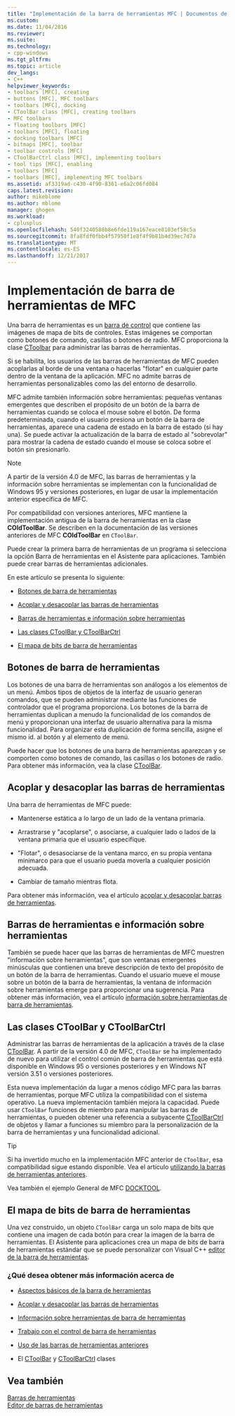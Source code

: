 ```yaml
---
title: "Implementación de la barra de herramientas MFC | Documentos de Microsoft"
ms.custom: 
ms.date: 11/04/2016
ms.reviewer: 
ms.suite: 
ms.technology:
- cpp-windows
ms.tgt_pltfrm: 
ms.topic: article
dev_langs:
- C++
helpviewer_keywords:
- toolbars [MFC], creating
- buttons [MFC], MFC toolbars
- toolbars [MFC], docking
- CToolBar class [MFC], creating toolbars
- MFC toolbars
- floating toolbars [MFC]
- toolbars [MFC], floating
- docking toolbars [MFC]
- bitmaps [MFC], toolbar
- toolbar controls [MFC]
- CToolBarCtrl class [MFC], implementing toolbars
- tool tips [MFC], enabling
- toolbars [MFC]
- toolbars [MFC], implementing MFC toolbars
ms.assetid: af3319ad-c430-4f90-8361-e6a2c06fd084
caps.latest.revision: 
author: mikeblome
ms.author: mblome
manager: ghogen
ms.workload:
- cplusplus
ms.openlocfilehash: 540f3240588b8e6fde119a167eace8103ef58c5a
ms.sourcegitcommit: 8fa8fdf0fbb4f57950f1e8f4f9b81b4d39ec7d7a
ms.translationtype: MT
ms.contentlocale: es-ES
ms.lasthandoff: 12/21/2017
---
```

# <a name="mfc-toolbar-implementation"></a>Implementación de barra de herramientas de MFC
Una barra de herramientas es un [barra de control](../mfc/control-bars.md) que contiene las imágenes de mapa de bits de controles. Estas imágenes se comportan como botones de comando, casillas o botones de radio. MFC proporciona la clase [CToolbar](../mfc/reference/ctoolbar-class.md) para administrar las barras de herramientas.  
  
 Si se habilita, los usuarios de las barras de herramientas de MFC pueden acoplarlas al borde de una ventana o hacerlas "flotar" en cualquier parte dentro de la ventana de la aplicación. MFC no admite barras de herramientas personalizables como las del entorno de desarrollo.  
  
 MFC admite también información sobre herramientas: pequeñas ventanas emergentes que describen el propósito de un botón de la barra de herramientas cuando se coloca el mouse sobre el botón. De forma predeterminada, cuando el usuario presiona un botón de la barra de herramientas, aparece una cadena de estado en la barra de estado (si hay una). Se puede activar la actualización de la barra de estado al "sobrevolar" para mostrar la cadena de estado cuando el mouse se coloca sobre el botón sin presionarlo.  
  
> [!NOTE]
>  A partir de la versión 4.0 de MFC, las barras de herramientas y la información sobre herramientas se implementan con la funcionalidad de Windows 95 y versiones posteriores, en lugar de usar la implementación anterior específica de MFC.  
  
 Por compatibilidad con versiones anteriores, MFC mantiene la implementación antigua de la barra de herramientas en la clase **COldToolBar**. Se describen en la documentación de las versiones anteriores de MFC **COldToolBar** en `CToolBar`.  
  
 Puede crear la primera barra de herramientas de un programa si selecciona la opción Barra de herramientas en el Asistente para aplicaciones. También puede crear barras de herramientas adicionales.  
  
 En este artículo se presenta lo siguiente:  
  
-   [Botones de barra de herramientas](#_core_toolbar_buttons)  
  
-   [Acoplar y desacoplar las barras de herramientas](#_core_docking_and_floating_toolbars)  
  
-   [Barras de herramientas e información sobre herramientas](#_core_toolbars_and_tool_tips)  
  
-   [Las clases CToolBar y CToolBarCtrl](#_core_the_ctoolbar_and_ctoolbarctrl_classes)  
  
-   [El mapa de bits de barra de herramientas](#_core_the_toolbar_bitmap)  
  
##  <a name="_core_toolbar_buttons"></a>Botones de barra de herramientas  
 Los botones de una barra de herramientas son análogos a los elementos de un menú. Ambos tipos de objetos de la interfaz de usuario generan comandos, que se pueden administrar mediante las funciones de controlador que el programa proporciona. Los botones de la barra de herramientas duplican a menudo la funcionalidad de los comandos de menú y proporcionan una interfaz de usuario alternativa para la misma funcionalidad. Para organizar esta duplicación de forma sencilla, asigne el mismo id. al botón y al elemento de menú.  
  
 Puede hacer que los botones de una barra de herramientas aparezcan y se comporten como botones de comando, las casillas o los botones de radio. Para obtener más información, vea la clase [CToolBar](../mfc/reference/ctoolbar-class.md).  
  
##  <a name="_core_docking_and_floating_toolbars"></a>Acoplar y desacoplar las barras de herramientas  
 Una barra de herramientas de MFC puede:  
  
-   Mantenerse estática a lo largo de un lado de la ventana primaria.  
  
-   Arrastrarse y "acoplarse", o asociarse, a cualquier lado o lados de la ventana primaria que el usuario especifique.  
  
-   "Flotar", o desasociarse de la ventana marco, en su propia ventana minimarco para que el usuario pueda moverla a cualquier posición adecuada.  
  
-   Cambiar de tamaño mientras flota.  
  
 Para obtener más información, vea el artículo [acoplar y desacoplar barras de herramientas](../mfc/docking-and-floating-toolbars.md).  
  
##  <a name="_core_toolbars_and_tool_tips"></a>Barras de herramientas e información sobre herramientas  
 También se puede hacer que las barras de herramientas de MFC muestren "información sobre herramientas", que son ventanas emergentes minúsculas que contienen una breve descripción de texto del propósito de un botón de la barra de herramientas. Cuando el usuario mueve el mouse sobre un botón de la barra de herramientas, la ventana de información sobre herramientas emerge para proporcionar una sugerencia. Para obtener más información, vea el artículo [información sobre herramientas de barra de herramientas](../mfc/toolbar-tool-tips.md).  
  
##  <a name="_core_the_ctoolbar_and_ctoolbarctrl_classes"></a>Las clases CToolBar y CToolBarCtrl  
 Administrar las barras de herramientas de la aplicación a través de la clase [CToolBar](../mfc/reference/ctoolbar-class.md). A partir de la versión 4.0 de MFC, `CToolBar` se ha implementado de nuevo para utilizar el control común de barra de herramientas que está disponible en Windows 95 o versiones posteriores y en Windows NT versión 3.51 o versiones posteriores.  
  
 Esta nueva implementación da lugar a menos código MFC para las barras de herramientas, porque MFC utiliza la compatibilidad con el sistema operativo. La nueva implementación también mejora la capacidad. Puede usar `CToolBar` funciones de miembro para manipular las barras de herramientas, o pueden obtener una referencia a subyacente [CToolBarCtrl](../mfc/reference/ctoolbarctrl-class.md) de objetos y llamar a funciones su miembro para la personalización de la barra de herramientas y una funcionalidad adicional.  
  
> [!TIP]
>  Si ha invertido mucho en la implementación MFC anterior de `CToolBar`, esa compatibilidad sigue estando disponible. Vea el artículo [utilizando la barras de herramientas anteriores](../mfc/using-your-old-toolbars.md).  
  
 Vea también el ejemplo General de MFC [DOCKTOOL](../visual-cpp-samples.md).  
  
##  <a name="_core_the_toolbar_bitmap"></a>El mapa de bits de barra de herramientas  
 Una vez construido, un objeto `CToolBar` carga un solo mapa de bits que contiene una imagen de cada botón para crear la imagen de la barra de herramientas. El Asistente para aplicaciones crea un mapa de bits de barra de herramientas estándar que se puede personalizar con Visual C++ [editor de la barra de herramientas](../windows/toolbar-editor.md).  
  
### <a name="what-do-you-want-to-know-more-about"></a>¿Qué desea obtener más información acerca de  
  
-   [Aspectos básicos de la barra de herramientas](../mfc/toolbar-fundamentals.md)  
  
-   [Acoplar y desacoplar las barras de herramientas](../mfc/docking-and-floating-toolbars.md)  
  
-   [Información sobre herramientas de barra de herramientas](../mfc/toolbar-tool-tips.md)  
  
-   [Trabajo con el control de barra de herramientas](../mfc/working-with-the-toolbar-control.md)  
  
-   [Uso de las barras de herramientas anteriores](../mfc/using-your-old-toolbars.md)  
  
-   El [CToolBar](../mfc/reference/ctoolbar-class.md) y [CToolBarCtrl](../mfc/reference/ctoolbarctrl-class.md) clases  
  
## <a name="see-also"></a>Vea también  
 [Barras de herramientas](../mfc/toolbars.md)   
 [Editor de barras de herramientas](../windows/toolbar-editor.md)

